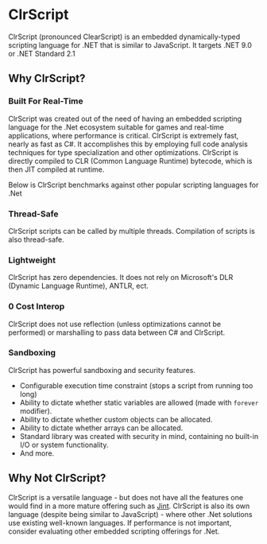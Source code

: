 # ClrScript

ClrScript (pronounced ClearScript) is an embedded dynamically-typed scripting language for .NET that is similar to JavaScript. It targets .NET 9.0 or .NET Standard 2.1

## Why ClrScript?

### Built For Real-Time

ClrScript was created out of the need of having an embedded scripting language for the .Net ecosystem suitable for games and real-time applications, where performance is critical. ClrScript is extremely fast, nearly as fast as C#. It accomplishes this by employing full code analysis techniques for type specialization and other optimizations. ClrScript is directly compiled to CLR (Common Language Runtime) bytecode, which is then JIT compiled at runtime.

Below is ClrScript benchmarks against other popular scripting languages for .Net

### Thread-Safe
ClrScript scripts can be called by multiple threads. Compilation of scripts is also thread-safe.

### Lightweight

ClrScript has zero dependencies. It does not rely on Microsoft's DLR (Dynamic Language Runtime), ANTLR, ect.

### 0 Cost Interop

ClrScript does not use reflection (unless optimizations cannot be performed) or marshalling to pass data between C# and ClrScript.

### Sandboxing

ClrScript has powerful sandboxing and security features.

- Configurable execution time constraint (stops a script from running too long)
- Ability to dictate whether static variables are allowed (made with `forever` modifier).
- Ability to dictate whether custom objects can be allocated.
- Ability to dictate whether arrays can be allocated.
- Standard library was created with security in mind, containing no built-in I/O or system functionality.
- And more.

## Why Not ClrScript?

ClrScript is a versatile language - but does not have all the features one would find in a more mature offering such as [Jint](https://github.com/sebastienros/jint). ClrScript is also its own language (despite being similar to JavaScript) - where other .Net solutions use existing well-known languages. If performance is not important, consider evaluating other embedded scripting offerings for .Net.